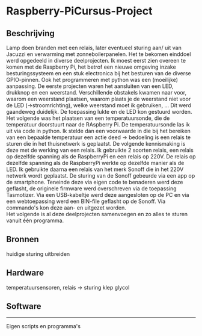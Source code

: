 # Raspberry-PiCursus-Project
## Beschrijving
Lamp doen branden met een relais, later eventueel sturing aan/ uit van Jacuzzi en verwarming met zonneboilerpanelen.
Het te bekomen einddoel werd opgedeeld in diverse deelprojecten. 
Ik moest eerst zien overeen te komen met de Raspberry Pi, het betrof een nieuwe omgeving inzake besturingssysteem en een stuk electronica bij het besturen van de diverse GPIO-pinnen. Ook het programmeren met python was een (moeilijke) aanpassing. 
De eerste projecten waren het aansluiten van een LED, drukknop en een weerstand. Verschillende obstakels kwamen naar voor, waarom een weerstand plaatsen, waarom plaats je de weerstand niet voor de LED (->stroomrichting), welke weerstand moet ik gebruiken, ... Dit werd gaandeweg duidelijk. De toepassing lukte en de LED kon gestuurd worden. 
Het volgende was het plaatsen van een temperatuursonde, die de temperatuur doorstuurt naar de RAspberry Pi. De temperatuursonde las ik uit via code in python. Ik stelde dan een voorwaarde in die bij het bereiken van een bepaalde temperatuur een actie deed -> bedoeling is een relais te sturen die in het thuisnetwerk is geplaatst. 
De volgende kennismaking is deze met de werking van een relais. Ik gebruikte 2 soorten relais, een relais op dezelfde spanning als de RaspberryPi en een relais op 220V. 
De relais op dezelfde spanning als de RaspberryPi werkte op dezelfde manier als de LED. 
Ik gebruikte daarna een relais van het merk Sonoff die in het 220V netwerk wordt geplaatst. 
De sturing van de Sonoff gebeurde via een app op de smartphone. Teneinde deze via eigen code te benaderen werd deze geflasht, de originele firmware werd overschreven via de toepassing Tasmotizer. Via een USB-kabeltje werd deze aangesloten op de PC en via een webtoepassing werd een BIN-file geflasht op de Sonoff. Via commando's kon deze aan- en uitgezet worden.  
Het volgende is al deze deelprojecten samenvoegen en zo alles te sturen vanuit één programma. 
## Bronnen
huidige sturing uitbreiden
## Hardware
temperatuursensoren, relais -> sturing klep glycol
## Software
*****
Eigen scripts en programma's
